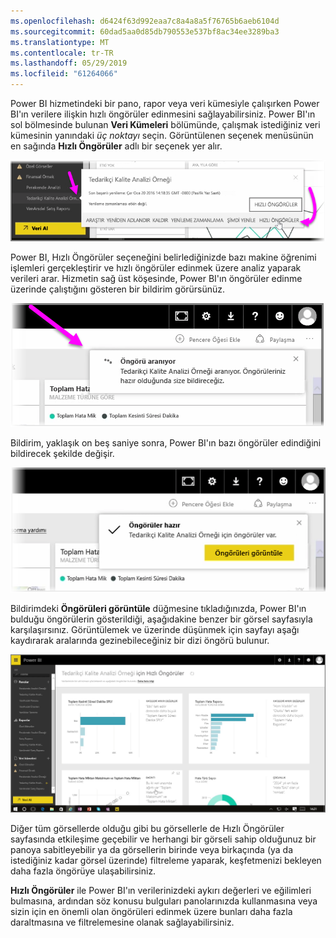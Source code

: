 ```yaml
---
ms.openlocfilehash: d6424f63d992eaa7c8a4a8a5f76765b6aeb6104d
ms.sourcegitcommit: 60dad5aa0d85db790553e537bf8ac34ee3289ba3
ms.translationtype: MT
ms.contentlocale: tr-TR
ms.lasthandoff: 05/29/2019
ms.locfileid: "61264066"
---
```

Power BI hizmetindeki bir pano, rapor veya veri kümesiyle çalışırken Power BI'ın verilere ilişkin hızlı öngörüler edinmesini sağlayabilirsiniz. Power BI'ın sol bölmesinde bulunan **Veri Kümeleri** bölümünde, çalışmak istediğiniz veri kümesinin yanındaki *üç noktayı* seçin. Görüntülenen seçenek menüsünün en sağında **Hızlı Öngörüler** adlı bir seçenek yer alır.

![](media/4-1a-quick-insights/4-1a_1.png)

Power BI, Hızlı Öngörüler seçeneğini belirlediğinizde bazı makine öğrenimi işlemleri gerçekleştirir ve hızlı öngörüler edinmek üzere analiz yaparak verileri arar. Hizmetin sağ üst köşesinde, Power BI'ın öngörüler edinme üzerinde çalıştığını gösteren bir bildirim görürsünüz.

![](media/4-1a-quick-insights/4-1a_2.png)

Bildirim, yaklaşık on beş saniye sonra, Power BI'ın bazı öngörüler edindiğini bildirecek şekilde değişir.

![](media/4-1a-quick-insights/4-1a_3.png)

Bildirimdeki **Öngörüleri görüntüle** düğmesine tıkladığınızda, Power BI'ın bulduğu öngörülerin gösterildiği, aşağıdakine benzer bir görsel sayfasıyla karşılaşırsınız. Görüntülemek ve üzerinde düşünmek için sayfayı aşağı kaydırarak aralarında gezinebileceğiniz bir dizi öngörü bulunur.

![](media/4-1a-quick-insights/4-1a_4.png)

Diğer tüm görsellerde olduğu gibi bu görsellerle de Hızlı Öngörüler sayfasında etkileşime geçebilir ve herhangi bir görseli sahip olduğunuz bir panoya sabitleyebilir ya da görsellerin birinde veya birkaçında (ya da istediğiniz kadar görsel üzerinde) filtreleme yaparak, keşfetmenizi bekleyen daha fazla öngörüye ulaşabilirsiniz.

**Hızlı Öngörüler** ile Power BI'ın verilerinizdeki aykırı değerleri ve eğilimleri bulmasına, ardından söz konusu bulguları panolarınızda kullanmasına veya sizin için en önemli olan öngörüleri edinmek üzere bunları daha fazla daraltmasına ve filtrelemesine olanak sağlayabilirsiniz.

